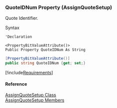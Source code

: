 ﻿### QuoteIDNum Property (AssignQuoteSetup)

Quote Identifier.

Syntax

```vbnet
'Declaration

<PropertyBitValueAttribute()>
Public Property QuoteIDNum As String
```

```csharp
[PropertyBitValueAttribute()]
public string QuoteIDNum {get; set;}
```

[!include[Requirements](../partials/requirements.md)]

#### Reference

[AssignQuoteSetup Class](FChoice.Toolkits.Clarify~FChoice.Toolkits.Clarify.Sales.AssignQuoteSetup.md)  
[AssignQuoteSetup Members](FChoice.Toolkits.Clarify~FChoice.Toolkits.Clarify.Sales.AssignQuoteSetup_members.md)